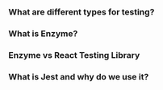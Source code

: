 ### What are different types for testing?






### What is Enzyme?






### Enzyme vs React Testing Library






### What is Jest and why do we use it?